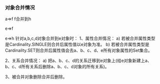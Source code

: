 ### 对象合并情况
a=>f
f合并到h

e=>f

e=>h
针对a,b,c,d对象合并到e对象时：
1、属性合并情况：
a) 若被合并属性类型是Cardinality.SINGLE则合并后属性值以e对象为准。
b) 若被合并属性类型是Cardinality.SET则合并后属性值会去a、b、c、d、e所有对象属性的Set集合。

2、关系合并情况：
a) 把a、b、c、d的关系迁移到e对象上(给e对象新建上a、b、c、d所有关系后删除a、b、c、d对象的所有关系)。

3、被合并对象删除合并后删除。